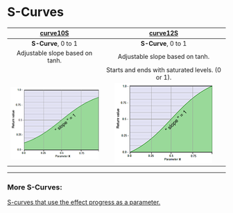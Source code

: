 # S-Curves


|              [curve10S](curve10S.md)                    |     [curve12S](curve12S.md)                       |
|:-------------------------------------------------------:|:-------------------------------------------------:|
|            **S-Curve**, 0 to 1                          |     **S-Curve**, 0 to 1                           |
|    Adjustable slope based on tanh.                      |     Adjustable slope based on tanh.               |
|                                                         | Starts and ends with saturated levels. (0 or 1).  |
|   [![](thumbnails/curve10S.png)](curve10S.md)           |  [![](thumbnails/curve12S.png)](curve12S.md) |

---

### More S-Curves:
 [S-curves that use the effect progress as a parameter.](../../Auto-synced_parameters/progress/README.md#s-curves)



